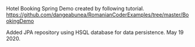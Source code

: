 Hotel Booking Spring Demo created by following tutorial.
https://github.com/dangeabunea/RomanianCoderExamples/tree/master/BookingDemo

Added JPA repository using HSQL database for data persistence. May 19 2020.
